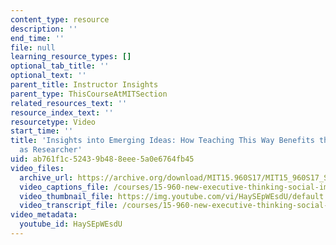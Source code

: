 ```yaml
---
content_type: resource
description: ''
end_time: ''
file: null
learning_resource_types: []
optional_tab_title: ''
optional_text: ''
parent_title: Instructor Insights
parent_type: ThisCourseAtMITSection
related_resources_text: ''
resource_index_text: ''
resourcetype: Video
start_time: ''
title: 'Insights into Emerging Ideas: How Teaching This Way Benefits the Instructor
  as Researcher'
uid: ab761f1c-5243-9b48-8eee-5a0e6764fb45
video_files:
  archive_url: https://archive.org/download/MIT15.960S17/MIT15_960S17_Sastry_Instructor_Interview_300k.mp4
  video_captions_file: /courses/15-960-new-executive-thinking-social-impact-technology-projects-fall-2017-spring-2018/f15edfa05be056ad842cd1b3ca69dd0e_HaySEpWEsdU.vtt
  video_thumbnail_file: https://img.youtube.com/vi/HaySEpWEsdU/default.jpg
  video_transcript_file: /courses/15-960-new-executive-thinking-social-impact-technology-projects-fall-2017-spring-2018/e500a9fb9cedaa821aa0e62cee745fab_HaySEpWEsdU.pdf
video_metadata:
  youtube_id: HaySEpWEsdU
---
```

